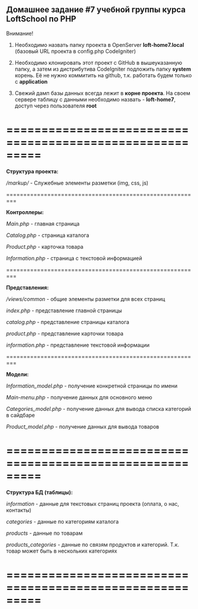 ## Домашнее задание #7 учебной группы курса LoftSchool по PHP

Внимание!

1) Необходимо назвать папку проекта в OpenServer **loft-home7.local** (базовый URL проекта в config.php CodeIgniter)

2) Необходимо клонировать этот проект с GitHub в вышеуказанную папку, а затем из дистрибутива CodeIgniter подложить папку **system** корень. Её не нужно коммитить на github, т.к. работать будем только с **application**

3) Свежий дамп базы данных всегда лежит в **корне проекта**. На своем сервере таблицу с данными необходимо назвать - **loft-home7**, доступ через пользователя **root**

=========================================================
=========================================================

**Структура проекта:**

*/markup/* - Служебные элементы разметки (img, css, js)

=========================================================

**Контроллеры:**

*Main.php* - главная страница

*Catalog.php* - страница каталога

*Product.php* - карточка товара

*Information.php* - страница с текстовой информацией

=========================================================

**Представления:**

*/views/common* - общие элементы разметки для всех страниц

*index.php* - представление главной страницы

*catalog.php* - представление страницы каталога

*product.php* - представление карточки товара

*information.php* - представление текстовой информации

=========================================================

**Модели:**

*Information_model.php* - получение конкретной страницы по имени

*Main-menu.php* - получение данных для основного меню

*Categories_model.php* - получение данных для вывода списка категорий в сайдбаре

*Product_model.php* - получение данных для вывода товаров

=========================================================
=========================================================

**Структура БД (таблицы):**

*information* - данные для текстовых страниц проекта (оплата, о нас, контакты)

*categories* - данные по категориям каталога

*products* - данные по товарам

*products_categories* - данные по связям продуктов и категорий.
Т.к. товар может быть в нескольких категориях

=========================================================
=========================================================